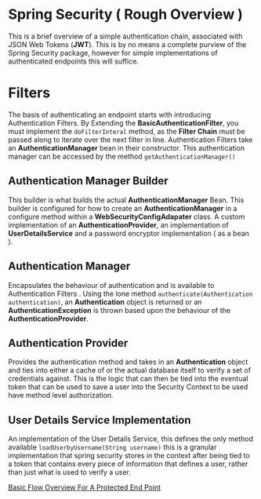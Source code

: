 # Spring Security ( Rough Overview )

This is a brief overview of a simple authentication chain, associated with JSON Web Tokens (**JWT**). This is by no means a complete purview of the Spring Security package, however for simple implementations of authenticated endpoints this will suffice.


# Filters
The basis of authenticating an endpoint starts with introducing Authentication Filters. By Extending the **BasicAuthenticationFilter**, you must implement the `doFilterInteral` method, as the **Filter Chain** must be passed along to iterate over the next filter in line. Authentication Filters take an **AuthenticationManager** bean in their constructor. This authentication manager can be accessed by the method `getAuthenticationManager()`

## Authentication Manager Builder

This builder is what builds the actual **AuthenticationManager** Bean. This builder is configured for how to create an **AuthenticationManager** in a configure method within a **WebSecurityConfigAdapater** class. A custom implementation of an **AuthenticationProvider**, an  implementation of **UserDetailsService** and a password encryptor implementation ( as a bean ).

## Authentication Manager

Encapsulates the behaviour of authentication and is available to Authentication Filters . Using the lone method `authenticate(Authentication authentication)`, an **Authentication** object is returned or an **AuthenticationException** is thrown based upon the behaviour of the **AuthenticationProvider**.

## Authentication Provider

Provides the authentication method and takes in an **Authentication** object and ties into either a cache of or the actual database itself to verify a set of credentials against. This is the logic that can then be tied into the eventual token that can be used to save a user into the Security Context to be used have method level authorization.

## User Details Service Implementation

An implementation of the User Details Service, this defines the only method available `loadUserbyUsername(String username)` this is a granular implementation that spring security stores in the context after being tied to a token that contains every piece of information that defines a user, rather than just what is used to verify a user.

[Basic Flow Overview For A Protected End Point](SpringSecurityBasicFlow.pdf)